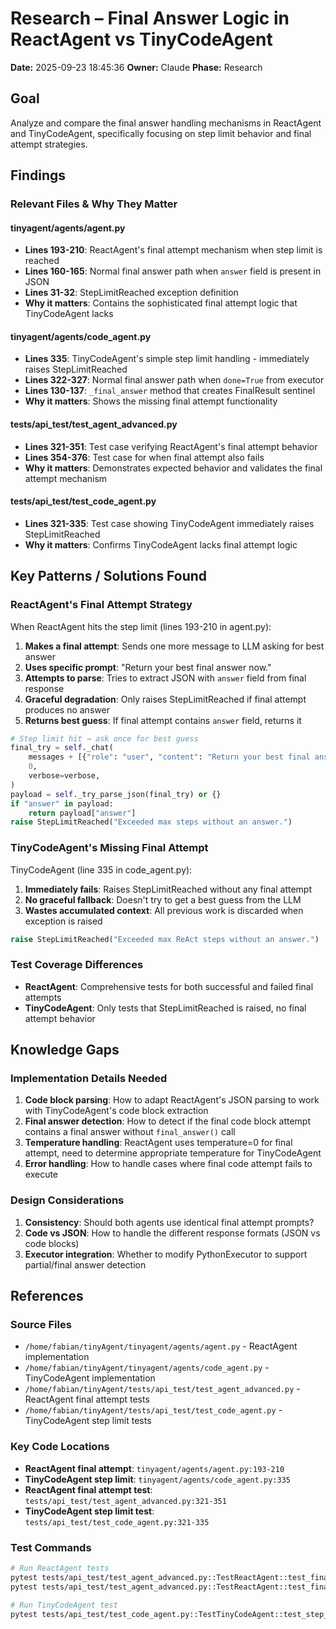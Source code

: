 # Research – Final Answer Logic in ReactAgent vs TinyCodeAgent
**Date:** 2025-09-23 18:45:36
**Owner:** Claude
**Phase:** Research

## Goal
Analyze and compare the final answer handling mechanisms in ReactAgent and TinyCodeAgent, specifically focusing on step limit behavior and final attempt strategies.

## Findings

### Relevant Files & Why They Matter

#### tinyagent/agents/agent.py
- **Lines 193-210**: ReactAgent's final attempt mechanism when step limit is reached
- **Lines 160-165**: Normal final answer path when `answer` field is present in JSON
- **Lines 31-32**: StepLimitReached exception definition
- **Why it matters**: Contains the sophisticated final attempt logic that TinyCodeAgent lacks

#### tinyagent/agents/code_agent.py
- **Lines 335**: TinyCodeAgent's simple step limit handling - immediately raises StepLimitReached
- **Lines 322-327**: Normal final answer path when `done=True` from executor
- **Lines 130-137**: `_final_answer` method that creates FinalResult sentinel
- **Why it matters**: Shows the missing final attempt functionality

#### tests/api_test/test_agent_advanced.py
- **Lines 321-351**: Test case verifying ReactAgent's final attempt behavior
- **Lines 354-376**: Test case for when final attempt also fails
- **Why it matters**: Demonstrates expected behavior and validates the final attempt mechanism

#### tests/api_test/test_code_agent.py
- **Lines 321-335**: Test case showing TinyCodeAgent immediately raises StepLimitReached
- **Why it matters**: Confirms TinyCodeAgent lacks final attempt logic

## Key Patterns / Solutions Found

### ReactAgent's Final Attempt Strategy
When ReactAgent hits the step limit (lines 193-210 in agent.py):
1. **Makes a final attempt**: Sends one more message to LLM asking for best answer
2. **Uses specific prompt**: "Return your best final answer now."
3. **Attempts to parse**: Tries to extract JSON with `answer` field from final response
4. **Graceful degradation**: Only raises StepLimitReached if final attempt produces no answer
5. **Returns best guess**: If final attempt contains `answer` field, returns it

```python
# Step limit hit → ask once for best guess
final_try = self._chat(
    messages + [{"role": "user", "content": "Return your best final answer now."}],
    0,
    verbose=verbose,
)
payload = self._try_parse_json(final_try) or {}
if "answer" in payload:
    return payload["answer"]
raise StepLimitReached("Exceeded max steps without an answer.")
```

### TinyCodeAgent's Missing Final Attempt
TinyCodeAgent (line 335 in code_agent.py):
1. **Immediately fails**: Raises StepLimitReached without any final attempt
2. **No graceful fallback**: Doesn't try to get a best guess from the LLM
3. **Wastes accumulated context**: All previous work is discarded when exception is raised

```python
raise StepLimitReached("Exceeded max ReAct steps without an answer.")
```

### Test Coverage Differences
- **ReactAgent**: Comprehensive tests for both successful and failed final attempts
- **TinyCodeAgent**: Only tests that StepLimitReached is raised, no final attempt behavior

## Knowledge Gaps

### Implementation Details Needed
1. **Code block parsing**: How to adapt ReactAgent's JSON parsing to work with TinyCodeAgent's code block extraction
2. **Final answer detection**: How to detect if the final code block attempt contains a final answer without `final_answer()` call
3. **Temperature handling**: ReactAgent uses temperature=0 for final attempt, need to determine appropriate temperature for TinyCodeAgent
4. **Error handling**: How to handle cases where final code attempt fails to execute

### Design Considerations
1. **Consistency**: Should both agents use identical final attempt prompts?
2. **Code vs JSON**: How to handle the different response formats (JSON vs code blocks)
3. **Executor integration**: Whether to modify PythonExecutor to support partial/final answer detection

## References

### Source Files
- `/home/fabian/tinyAgent/tinyagent/agents/agent.py` - ReactAgent implementation
- `/home/fabian/tinyAgent/tinyagent/agents/code_agent.py` - TinyCodeAgent implementation
- `/home/fabian/tinyAgent/tests/api_test/test_agent_advanced.py` - ReactAgent final attempt tests
- `/home/fabian/tinyAgent/tests/api_test/test_code_agent.py` - TinyCodeAgent step limit tests

### Key Code Locations
- **ReactAgent final attempt**: `tinyagent/agents/agent.py:193-210`
- **TinyCodeAgent step limit**: `tinyagent/agents/code_agent.py:335`
- **ReactAgent final attempt test**: `tests/api_test/test_agent_advanced.py:321-351`
- **TinyCodeAgent step limit test**: `tests/api_test/test_code_agent.py:321-335`

### Test Commands
```bash
# Run ReactAgent tests
pytest tests/api_test/test_agent_advanced.py::TestReactAgent::test_final_answer_after_max_steps -v
pytest tests/api_test/test_agent_advanced.py::TestReactAgent::test_final_answer_attempt_fails -v

# Run TinyCodeAgent test
pytest tests/api_test/test_code_agent.py::TestTinyCodeAgent::test_step_limit -v
```